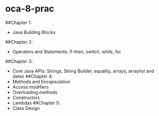 # oca-8-prac
##Chapter 1: 
* Java Building Blocks

##Chapter 2: 
* Operators and Statements: if-then, switch, while, for 

##Chapter 3:
* Core Java APIs: Strings, String Builder, equality, arrays, arraylist and dates
##Chapter 4:
* Methods and Encapsulation
 * Access modifiers
 * Overloading methods
 * Constructors
 * Lambdas
##Chapter 5:
* Class Design
